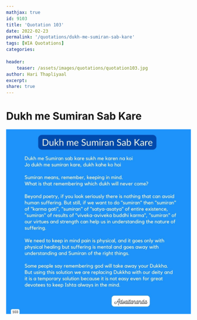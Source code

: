 ```yaml
---
mathjax: true
id: 9103
title: 'Quotation 103'
date: 2022-02-23
permalink: '/quotations/dukh-me-sumiran-sab-kare'
tags: [WIA Quotations] 
categories: 

header:
    teaser: /assets/images/quotations/quotation103.jpg
author: Hari Thapliyaal 
excerpt:
share: true 
---
```


# Dukh me Sumiran Sab Kare

![Dukh me Sumiran Sab Kare](/assets/images/quotations/quotation103.jpg)
